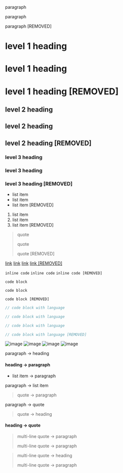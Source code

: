 paragraph

paragraph

paragraph [REMOVED]

# level 1 heading
# level 1 heading
# level 1 heading [REMOVED]

## level 2 heading
## level 2 heading
## level 2 heading [REMOVED]

### level 3 heading
### level 3 heading
### level 3 heading [REMOVED]

* list item
* list item
* list item [REMOVED]

1. list item
2. list item
3. list item [REMOVED]

> quote
>
> quote
>
> quote [REMOVED]


[link](https://www.example.com)
[link](https://www.example.com)
[link](https://www.example.com)
[link [REMOVED]](https://www.example.com)

`inline code`
`inline code`
`inline code [REMOVED]`

```
code block
```
```
code block
```
```
code block [REMOVED]
```

```javascript
// code block with language
```
```javascript
// code block with language
```
```javascript
// code block with language
```
```javascript
// code block with language [REMOVED]
```

![image](https://fakeimg.pl/400x100/?text=image)
![image](https://fakeimg.pl/400x100/?text=image)
![image](https://fakeimg.pl/400x100/?text=image)
![image](https://fakeimg.pl/400x100/?text=image%20[REMOVED])

paragraph → heading

#### heading → paragraph

* list item → paragraph

paragraph → list item

> quote → paragraph

paragraph → quote

> quote → heading

#### heading → quote

> multi-line quote → paragraph
>
> multi-line quote → paragraph

> multi-line quote → heading
>
> multi-line quote → paragraph
